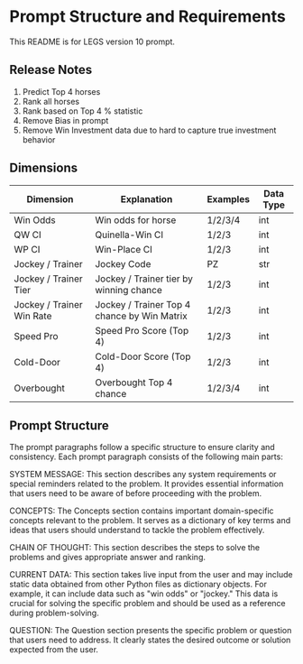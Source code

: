 # Prompt Structure and Requirements
This README is for LEGS version 10 prompt.

## Release Notes
1. Predict Top 4 horses
2. Rank all horses
3. Rank based on Top 4 % statistic
4. Remove Bias in prompt
5. Remove Win Investment data due to hard to capture true investment behavior 

## Dimensions
| Dimension                   | Explanation                                   | Examples    | Data Type |
| ---------                   | -----------                                   | --------    | --------- |
| Win Odds                    | Win odds for horse                            | 1/2/3/4     | int       |
| QW CI                       | Quinella-Win CI                               | 1/2/3       | int       |
| WP CI                       | Win-Place CI                                  | 1/2/3       | int       |
| Jockey / Trainer            | Jockey Code                                   | PZ          | str       |
| Jockey / Trainer Tier       | Jockey / Trainer tier by winning chance       | 1/2/3       | int       |
| Jockey / Trainer Win Rate   | Jockey / Trainer Top 4 chance by Win Matrix   | 1/2/3       | int       |
| Speed Pro                   | Speed Pro Score (Top 4)                       | 1/2/3       | int       |
| Cold-Door                   | Cold-Door Score (Top 4)                       | 1/2/3       | int       |
| Overbought                  | Overbought Top 4 chance                       | 1/2/3/4     | int       |


## Prompt Structure
The prompt paragraphs follow a specific structure to ensure clarity and consistency. Each prompt paragraph consists of the following main parts:

SYSTEM MESSAGE: This section describes any system requirements or special reminders related to the problem. It provides essential information that users need to be aware of before proceeding with the problem.

CONCEPTS: The Concepts section contains important domain-specific concepts relevant to the problem. It serves as a dictionary of key terms and ideas that users should understand to tackle the problem effectively.

CHAIN OF THOUGHT: This section describes the steps to solve the problems and gives appropriate answer and ranking.

CURRENT DATA: This section takes live input from the user and may include static data obtained from other Python files as dictionary objects. For example, it can include data such as "win odds" or "jockey." This data is crucial for solving the specific problem and should be used as a reference during problem-solving.

QUESTION: The Question section presents the specific problem or question that users need to address. It clearly states the desired outcome or solution expected from the user.